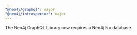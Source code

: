 ```yaml
---
"@neo4j/graphql": major
"@neo4j/introspector": major
---
```


The Neo4j GraphQL Library now requires a Neo4j 5.x database.
